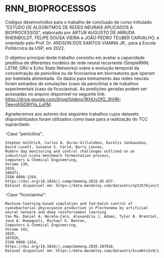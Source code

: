 # RNN_BIOPROCESSOS
Códigos desenvolvidos para o trabalho de conclusão de curso intitulado "ESTUDO DE ALGORITMOS DE REDES NEURAIS APLICADOS A BIOPROCESSOS", elaborado por ARTUR AUGUSTO DE ARRUDA RHEINBOLDT, FELIPE SOUSA VIEIRA e JOÃO PEDRO TEUBER CARVALHO, e orientado pelo Prof. Dr. ARDSON DOS SANTOS VIANNA JR., para a Escola Politécnica da USP, em 2022. 

O objetivo principal deste trabalho consistiu em avaliar a capacidade preditiva de diferentes modelos de rede neural recorrente (SimpleRNN; LSTM; GRU e Echo State Networks) sobre a evolução temporal da concentração de penicilina ou de ficocianina em biorreatores que operam por batelada alimentada. Os dados para treinamento das redes neurais foram extraídos de simulações (caso da penicilina) e de trabalhos experimentais (caso da ficocianina). As predições geradas podem ser acessadas no arquivo disponível no seguinte link: https://drive.google.com/drive/folders/1KHUvOfG_3hHN-TewyjA5jD9lYIg_LuFM.

Agradecemos aos autores dos seguintes trabalhos cujos datasets disponibilizados foram utilizados como base para a realização do TCC supracitado:

-Case "penicilina": 

	Stephen Goldrick, Carlos A. Duran-Villalobos, Karolis Jankauskas, David Lovett, Suzanne S. Farid, Barry Lennox,
	Modern day monitoring and control challenges outlined on an industrial-scale benchmark fermentation process,
	Computers & Chemical Engineering,
	Volume 130,
	2019,
	106471,
	ISSN 0098-1354,
	https://doi.org/10.1016/j.compchemeng.2019.05.037.
	Dataset disponível em: https://data.mendeley.com/datasets/npt257bjxn/1


-Case "ficocianina": 

	Machine-learning-based simulation and fed-batch control of cyanobacterial-phycocyanin production in Plectonema by artificial neural network and deep reinforcement learning
	Yan Ma, Daniel A. Noreña-Caro, Alexandria J. Adams, Tyler B. Brentzel, José A. Romagnoli, Michael G. Benton,
	Computers & Chemical Engineering,
	Volume 142,
	2020,
	107016,
	ISSN 0098-1354,
	https://doi.org/10.1016/j.compchemeng.2020.107016.
	Dataset disponível em: https://data.mendeley.com/datasets/ksvm6ts2s9/1
